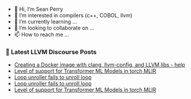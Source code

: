 - 👋 Hi, I’m Sean Perry
- 👀 I’m interested in compilers (c++, COBOL, llvm)
- 🌱 I’m currently learning ...
- 💞️ I’m looking to collaborate on ...
- 📫 How to reach me ...

<!---
s66perry/s66perry is a ✨ special ✨ repository because its `README.md` (this file) appears on your GitHub profile.
You can click the Preview link to take a look at your changes.
--->
### 📕 Latest LLVM Discourse Posts

<!-- DISCOURSE-LLVM:START -->
- [Creating a Docker image with clang, llvm-config, and LLVM libs - help](https://discourse.llvm.org/t/creating-a-docker-image-with-clang-llvm-config-and-llvm-libs-help/63916#post_7)
- [Level of support for Transformer ML Models in torch MLIR](https://discourse.llvm.org/t/level-of-support-for-transformer-ml-models-in-torch-mlir/69822#post_3)
- [Loop unroller fails to unroll loop](https://discourse.llvm.org/t/loop-unroller-fails-to-unroll-loop/69834#post_5)
- [Loop unroller fails to unroll loop](https://discourse.llvm.org/t/loop-unroller-fails-to-unroll-loop/69834#post_4)
- [Level of support for Transformer ML Models in torch MLIR](https://discourse.llvm.org/t/level-of-support-for-transformer-ml-models-in-torch-mlir/69822#post_2)
<!-- DISCOURSE-LLVM:END -->
